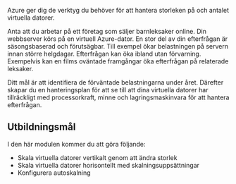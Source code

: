 Azure ger dig de verktyg du behöver för att hantera storleken på och antalet virtuella datorer. 

Anta att du arbetar på ett företag som säljer barnleksaker online. Din webbserver körs på en virtuell Azure-dator. En stor del av din efterfrågan är säsongsbaserad och förutsägbar. Till exempel ökar belastningen på servern innan större helgdagar. Efterfrågan kan öka ibland utan förvarning. Exempelvis kan en films oväntade framgångar öka efterfrågan på relaterade leksaker.

Ditt mål är att identifiera de förväntade belastningarna under året. Därefter skapar du en hanteringsplan för att se till att dina virtuella datorer har tillräckligt med processorkraft, minne och lagringsmaskinvara för att hantera efterfrågan.

## <a name="learning-objectives"></a>Utbildningsmål

I den här modulen kommer du att göra följande:
- Skala virtuella datorer vertikalt genom att ändra storlek
- Skala virtuella datorer horisontellt med skalningsuppsättningar
- Konfigurera autoskalning